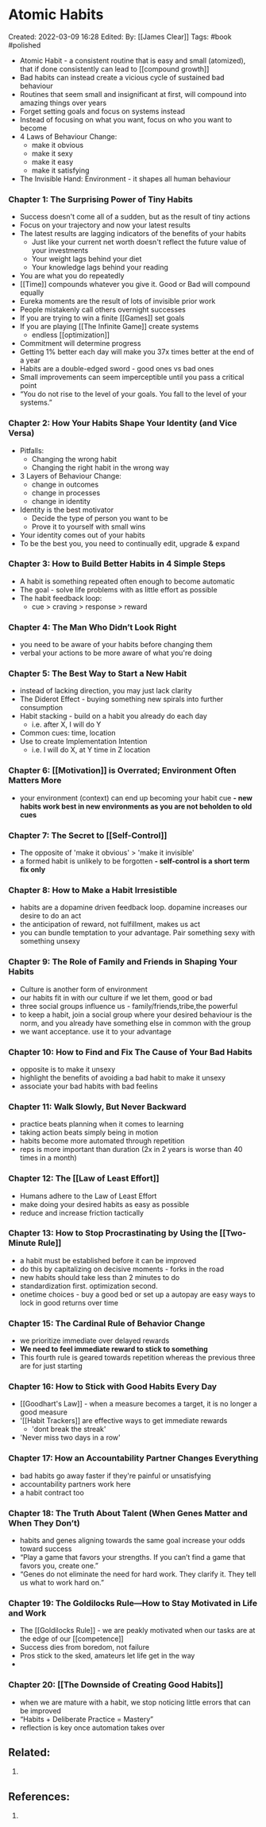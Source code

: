 # Atomic Habits
Created: 2022-03-09 16:28
Edited: 
By: [[James Clear]]
Tags: #book #polished 

- Atomic Habit - a consistent routine that is easy and small (atomized), that if done consistently can lead to [[compound growth]]
- Bad habits can instead create a vicious cycle of sustained bad behaviour
- Routines that seem small and insignificant at first, will compound into amazing things over years
- Forget setting goals and focus on systems instead
- Instead of focusing on what you want, focus on who you want to become
- 4 Laws of Behaviour Change:
	- make it obvious
	- make it sexy
	- make it easy
	- make it satisfying
- The Invisible Hand: Environment - it shapes all human behaviour

### Chapter 1: The Surprising Power of Tiny Habits
- Success doesn't come all of a sudden, but as the result of tiny actions
- Focus on your trajectory and now your latest results
- The latest results are lagging indicators of the benefits of your habits
	- Just like your current net worth doesn't reflect the future value of your investments
	- Your weight lags behind your diet
	- Your knowledge lags behind your reading
- You are what you do repeatedly
- [[Time]] compounds whatever you give it. Good or Bad will compound equally
- Eureka moments are the result of lots of invisible prior work
- People mistakenly call others overnight successes
- If you are trying to win a finite [[Games]] set goals
- If you are playing [[The Infinite Game]] create systems
	- endless [[optimization]]
- Commitment will determine progress
- Getting 1% better each day will make you 37x times better at the end of a year
- Habits are a double-edged sword - good ones vs bad ones
- Small improvements can seem imperceptible until you pass a critical point
- “You do not rise to the level of your goals. You fall to the level of your systems.” 

### Chapter 2: How Your Habits Shape Your Identity (and Vice Versa)
- Pitfalls: 
	- Changing the wrong habit
	- Changing the right habit in the wrong way
- 3 Layers of Behaviour Change:
	- change in outcomes
	- change in processes
	- change in identity
- Identity is the best motivator
	- Decide the type of person you want to be
	- Prove it to yourself with small wins
- Your identity comes out of your habits
- To be the best you, you need to continually edit, upgrade & expand

### Chapter 3: How to Build Better Habits in 4 Simple Steps
- A habit is something repeated often enough to become automatic
- The goal - solve life problems with as little effort as possible
- The habit feedback loop:
	- cue > craving > response > reward


### Chapter 4: The Man Who Didn’t Look Right
- you need to be aware of your habits before changing them
- verbal your actions to be more aware of what you're doing


### Chapter 5: The Best Way to Start a New Habit
- instead of lacking direction, you may just lack clarity
- The Diderot Effect - buying something new spirals into further consumption
- Habit stacking - build on a habit you already do each day
	- i.e. after X, I will do Y
- Common cues: time, location
- Use to create Implementation Intention
	- i.e. I will do X, at Y time in Z location

### Chapter 6: [[Motivation]] is Overrated; Environment Often Matters More
- your environment (context) can end up becoming your habit cue
**- new habits work best in new environments as you are not beholden to old cues**

### Chapter 7: The Secret to [[Self-Control]]
- The opposite of 'make it obvious' > 'make it invisible'
- a formed habit is unlikely to be forgotten
**- self-control is a short term fix only**

### Chapter 8: How to Make a Habit Irresistible
- habits are a dopamine driven feedback loop. dopamine increases our desire to do an act
- the anticipation of reward, not fulfillment, makes us act
- you can bundle temptation to your advantage. Pair something sexy with something unsexy

### Chapter 9: The Role of Family and Friends in Shaping Your Habits
- Culture is another form of environment
- our habits fit in with our culture if we let them, good or bad
- three social groups influence us - family/friends,tribe,the powerful
- to keep a habit, join a social group where your desired behaviour is the norm, and you already have something else in common with the group
- we want acceptance. use it to your advantage


### Chapter 10: How to Find and Fix The Cause of Your Bad Habits
- opposite is to make it unsexy
- highlight the benefits of avoiding a bad habit to make it unsexy
- associate your bad habits with bad feelins

### Chapter 11: Walk Slowly, But Never Backward
- practice beats planning when it comes to learning
- taking action beats simply being in motion
- habits become more automated through repetition
- reps is more important than duration (2x in 2 years is worse than 40 times in a month)


### Chapter 12: The [[Law of Least Effort]]
- Humans adhere to the Law of Least Effort
- make doing your desired habits as easy as possible
- reduce and increase friction tactically

### Chapter 13: How to Stop Procrastinating by Using the [[Two-Minute Rule]]
- a habit must be established before it can be improved
- do this by capitalizing on decisive moments - forks in the road
- new habits should take less than 2 minutes to do
- standardization first. optimization second.
- onetime choices - buy a good bed or set up a autopay are easy ways to lock in good returns over time

### Chapter 15: The Cardinal Rule of Behavior Change
- we prioritize immediate over delayed rewards
- **We need to feel immediate reward to stick to something**
- This fourth rule is geared towards repetition whereas the previous three are for just starting

### Chapter 16: How to Stick with Good Habits Every Day
- [[Goodhart's Law]] - when a measure becomes a target, it is no longer a good measure
- '[[Habit Trackers]] are effective ways to get immediate rewards
	- 'dont break the streak'
- 'Never miss two days in a row'

### Chapter 17: How an Accountability Partner Changes Everything
- bad habits go away faster if they're painful or unsatisfying
- accountability partners work here
- a habit contract too

### Chapter 18: The Truth About Talent (When Genes Matter and When They Don’t)
- habits and genes aligning towards the same goal increase your odds toward success
- “Play a game that favors your strengths. If you can’t find a game that favors you, create one.”
- “Genes do not eliminate the need for hard work. They clarify it. They tell us what to work hard on.” 

### Chapter 19: The Goldilocks Rule—How to Stay Motivated in Life and Work   
- The [[Goldilocks Rule]] - we are peakly motivated when our tasks are at the edge of our [[competence]]
- Success dies from boredom, not failure
- Pros stick to the sked, amateurs let life get in the way
-
### Chapter 20: [[The Downside of Creating Good Habits]]
- when we are mature with a habit, we stop noticing little errors that can be improved
- “Habits + Deliberate Practice = Mastery”
- reflection is key once automation takes over

## Related:
1. 

## References:
1. 